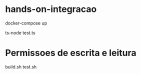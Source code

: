 # hands-on-integracao

docker-compose up

ts-node test.ts

# Permissoes de escrita e leitura
build.sh
test.sh